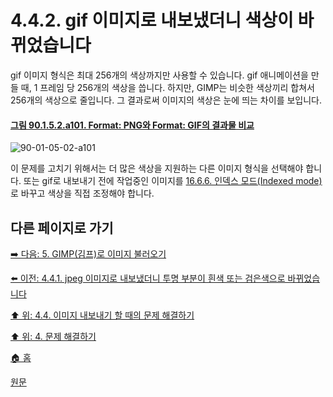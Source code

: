 # 4.4.2. gif 이미지로 내보냈더니 색상이 바뀌었습니다

gif 이미지 형식은 최대 256개의 색상까지만 사용할 수 있습니다. gif 애니메이션을 만들 때, 1 프레임 당 256개의 색상을 씁니다. 하지만, GIMP는 비슷한 색상끼리 합쳐서 256개의 색상으로 줄입니다. 그 결과로써 이미지의 색상은 눈에 띄는 차이를 보입니다.

<a id="90-01-05-02-a101"></a>

#### [그림 90.1.5.2.a101. Format: PNG와 Format: GIF의 결과물 비교](./90-01-05-02-00-mode.md#90-01-05-02-a101)
![90-01-05-02-a101](https://github.com/wonder13662/gimp/assets/15767104/a1224063-b554-4861-8502-eccc67dd703d)

이 문제를 고치기 위해서는 더 많은 색상을 지원하는 다른 이미지 형식을 선택해야 합니다. 또는 gif로 내보내기 전에 작업중인 이미지를 [16.6.6. 인덱스 모드(Indexed mode)](./16-06-06-00-indexed-mode.md)로 바꾸고 색상을 직접 조정해야 합니다.

## 다른 페이지로 가기

[➡️ 다음: 5. GIMP(김프)로 이미지 불러오기](./05-00-getting-images-into-gimp.md)

[⬅️ 이전: 4.4.1. jpeg 이미지로 내보냈더니 투명 부분이 흰색 또는 검은색으로 바뀌었습니다](./04-04-01-i-am-exporting-to-a-jpeg-image-and-my-transparent-area-turned-white-or-black.md)

[⬆️ 위: 4.4. 이미지 내보내기 할 때의 문제 해결하기](./04-04-00-how-to-fix-problems-exporting-images.md)

[⬆️ 위: 4. 문제 해결하기](./04-00-what-to-do-if-you-are-stuck.md)

[🏠 홈](./00-home.md)

[원문](https://docs.gimp.org/2.10/ko/gimp-stuck-export-gif-colors-changed.html)